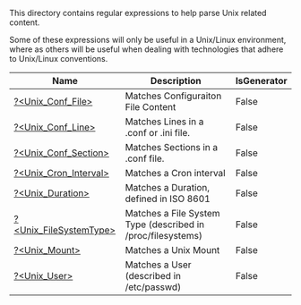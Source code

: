 This directory contains regular expressions to help parse Unix related content.

Some of these expressions will only be useful in a Unix/Linux environment, where as others will be useful when dealing with technologies that adhere to Unix/Linux conventions.


|Name                                              |Description                                                |IsGenerator|
|--------------------------------------------------|-----------------------------------------------------------|-----------|
|[?<Unix_Conf_File>](Conf_File.regex.txt)          |Matches Configuraiton File Content                         |False      |
|[?<Unix_Conf_Line>](Conf_Line.regex.txt)          |Matches Lines in a .conf or .ini file.                     |False      |
|[?<Unix_Conf_Section>](Conf_Section.regex.txt)    |Matches Sections in a .conf file.                          |False      |
|[?<Unix_Cron_Interval>](Cron_Interval.regex.txt)  |Matches a Cron interval                                    |False      |
|[?<Unix_Duration>](Duration.regex.txt)            |Matches a Duration, defined in ISO 8601                    |False      |
|[?<Unix_FileSystemType>](FileSystemType.regex.txt)|Matches a File System Type (described in /proc/filesystems)|False      |
|[?<Unix_Mount>](Mount.regex.txt)                  |Matches a Unix Mount                                       |False      |
|[?<Unix_User>](User.regex.txt)                    |Matches a User (described in /etc/passwd)                  |False      |



